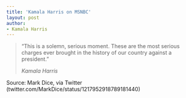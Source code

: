 ```yaml
---
title: 'Kamala Harris on MSNBC'
layout: post
author:
- Kamala Harris
---
```


> “This is a solemn, serious moment. These are the most serious charges ever brought in the history of our country against a president.”
>
> <cite>Kamala Harris</cite>

Source: Mark Dice, via Twitter (twitter.com/MarkDice/status/1217952918789181440)
